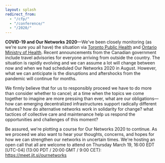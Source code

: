 ```yaml
---
layout: splash
redirect_from:
  - "/cfp/"
  - "/conference/"
  - "/2020/"
---
```


**COVID-19 and Our Networks 2020**—We've been closely monitoring (as we're sure you all have) the situation via [Toronto Public Health](https://www.toronto.ca/community-people/health-wellness-care/diseases-medications-vaccines/coronavirus/) and [Ontario Ministry of Health](https://www.ontario.ca/page/2019-novel-coronavirus). Recent announcements from the Canadian government include travel advisories for everyone arriving from outside the country. The situation is rapidly evolving and we can assume a lot will change between now and when we had scheduled Our Networks 2020 in August. However, what we can anticipate is the disruptions and aftershocks from the pandemic will continue for months.

We firmly believe that for us to responsibly proceed we have to do more than consider whether to cancel; at a time when the topics we come together to imagine are more pressing than ever, what are our obligations—how can emerging decentralized infrastructures support radically different futures? how do alternative networks work in solidarity for change? what tactices of collective care and maintenance help us respond the opportunities and challenges of this moment?

Be assured, we're plotting a course for Our Networks 2020 to continue. As we proceed we also want to hear your thoughts, concerns, and hopes for how we can strengthen our networks in uncertain times. We're hosting an open call that all are welcome to attend on Thursday March 19, 16:00 EDT [UTC-04] (13:00 PDT / 20:00 GMT / 9:00 CET): https://meet.jit.si/ournetworks
